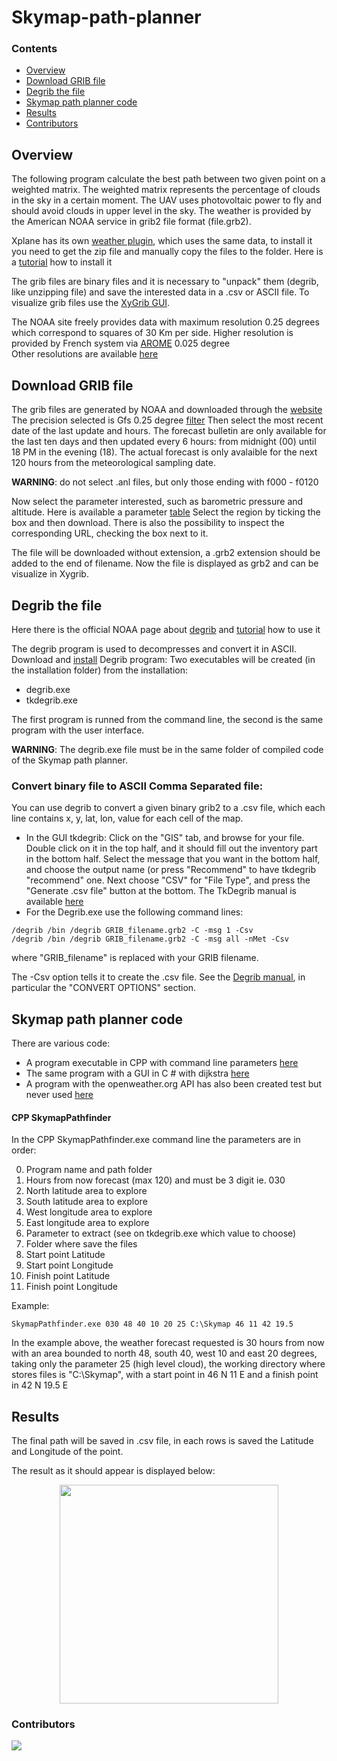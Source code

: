 # Skymap-path-planner
<!--- [Alt Text](https://github.com/MatteoM95/Skymap-path-planner/blob/main/Media/path.gif) --->

### Contents
- [Overview](#Overview)
- [Download GRIB file](#GRIB)
- [Degrib the file](#degrib)
- [Skymap path planner code](#Skymap)
- [Results](#Results)
- [Contributors](#contributors)

<a name="Overview"/>

## Overview 
The following program calculate the best path between two given point on a weighted matrix. The weighted matrix represents the percentage of clouds in the sky in a certain moment. The UAV uses photovoltaic power to fly and should avoid clouds in upper level in the sky.
The weather is provided by the American NOAA service in grib2 file format (file.grb2). 

Xplane has its own [weather plugin](https://x-plane.joanpc.com/plugins/xpgfs-noaa-weather), which uses the same data, to install it you need to get the zip file and manually copy the files to the folder. Here is a [tutorial](https://www.youtube.com/watch?v=8Nv_fM4RtaQ) how to install it 

The grib files are binary files and it is necessary to "unpack" them (degrib, like unzipping file) and save the interested data in a .csv or ASCII file. To visualize grib files use the [XyGrib GUI](https://opengribs.org/en/).

The NOAA site freely provides data with maximum resolution 0.25 degrees which correspond to squares of 30 Km per side. Higher resolution is provided by French system via [AROME](https://donneespubliques.meteofrance.fr/?fond=produit&id_produit=131&id_rubrique=51) 0.025 degree  
Other resolutions are available [here](https://opengribs.org/en/gribs)

<a name="GRIB"/>

## Download GRIB file
The grib files are generated by NOAA and downloaded through the [website](https://nomads.ncep.noaa.gov/)
The precision selected is Gfs 0.25 degree [filter](https://nomads.ncep.noaa.gov/cgi-bin/filter_gfs_0p25.pl)
Then select the most recent date of the last update and hours. The forecast bulletin are only available for the last ten days and then updated every 6 hours: from midnight (00) until 18 PM in the evening (18). The actual forecast is only avalaible for the next 120 hours from the meteorological sampling date.

**WARNING**: do not select .anl files, but only those ending with f000 - f0120

Now select the parameter interested, such as barometric pressure and altitude. Here is available a parameter [table](https://www.nco.ncep.noaa.gov/pmb/docs/on388/table2.html)
Select the region by ticking the box and then download. There is also the possibility to inspect the corresponding URL, checking the box next to it.

The file will be downloaded without extension, a .grb2 extension should be added to the end of filename. Now the file is displayed as grb2 and can be visualize in Xygrib.

<a name="degrib"/>

## Degrib the file
Here there is the official NOAA page about [degrib](https://vlab.noaa.gov/web/mdl/degrib) and [tutorial](https://vlab.noaa.gov/web/mdl/degrib-tutorial) how to use it 

The degrib program is used to decompresses and convert it in ASCII.
Download and [install](https://vlab.noaa.gov/web/mdl/degrib-install) Degrib program: 
Two executables will be created (in the installation folder) from the installation: 
 - degrib.exe
 - tkdegrib.exe

The first program is runned from the command line, the second is the same program with the user interface. 

**WARNING**: The degrib.exe file must be in the same folder of compiled code of the Skymap path planner.


### Convert binary file to ASCII Comma Separated file:

You can use degrib to convert a given binary grib2 to a .csv file, which each line contains x, y, lat, lon, value for each cell of the map. 
 - In the GUI tkdegrib:
Click on the "GIS" tab, and browse for your file. Double click on it in the top half, and it should fill out the inventory part in the bottom half. Select the message that you want in the bottom half, and choose the output name (or press "Recommend" to have tkdegrib "recommend" one. Next choose "CSV" for "File Type", and press the "Generate .csv file" button at the bottom. The TkDegrib manual is available [here](https://vlab.noaa.gov/web/mdl/tk-degrib-man-page)
 - For the Degrib.exe use the following command lines:
```
/degrib /bin /degrib GRIB_filename.grb2 -C -msg 1 -Csv
/degrib /bin /degrib GRIB_filename.grb2 -C -msg all -nMet -Csv
```
where "GRIB_filename" is replaced with your GRIB filename.

The -Csv option tells it to create the .csv file. See the [Degrib manual](https://vlab.noaa.gov/web/mdl/degrib-man-page), in particular the "CONVERT OPTIONS" section.

<a name="Skymap"/>

## Skymap path planner code
There are various code:
 - A program executable in CPP with command line parameters [here](https://github.com/MatteoM95/Skymap-path-planner/tree/main/SkymapPathfinder)
 - The same program with a GUI in C # with dijkstra [here](https://github.com/MatteoM95/Skymap-path-planner/tree/main/SkymapPathfinderGUI)
 - A program with the openweather.org API has also been created test but never used [here](https://github.com/MatteoM95/Skymap-path-planner/tree/main/SkymapPathfinderAPI)

#### CPP SkymapPathfinder
In the CPP SkymapPathfinder.exe command line the parameters are in order:

0. Program name and path folder
1. Hours from now forecast (max 120) and must be 3 digit ie. 030
2. North latitude area to explore
3. South latitude area to explore
4. West longitude area to explore
5. East longitude area to explore
6. Parameter to extract (see on tkdegrib.exe which value to choose)
7. Folder where save the files
8. Start point Latitude
9. Start point Longitude
10. Finish point Latitude
11. Finish point Longitude

Example:
```
SkymapPathfinder.exe 030 48 40 10 20 25 C:\Skymap 46 11 42 19.5
```
In the example above, the weather forecast requested is 30 hours from now with an area bounded to north 48, south 40, west 10 and east 20 degrees, taking only the parameter 25 (high level cloud), the working directory where stores files is "C:\Skymap", with a start point in 46 N 11 E and a finish point in 42 N 19.5 E

<a name="Results"/>

## Results
The final path will be saved in .csv file, in each rows is saved the Latitude and Longitude of the point. 

The result as it should appear is displayed below:

<p align="center">
  <img src= "https://github.com/MatteoM95/Skymap-path-planner/blob/main/assets/Media/path.gif" width="350" height="350" />
</p>

<a name="contributors" />

### Contributors

<a href="https://github.com/MatteoM95/Skymap-path-planner/graphs/contributors">
  <img src="https://contrib.rocks/image?repo=MatteoM95/Skymap-path-planner" />
</a>
